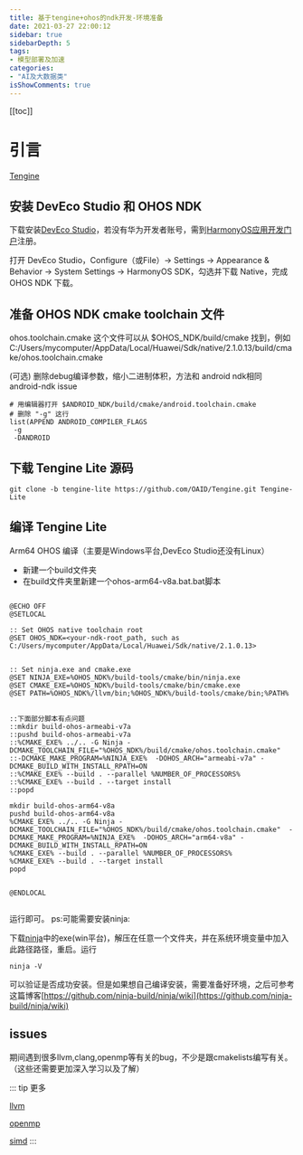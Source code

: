 ```yaml
---
title: 基于tengine+ohos的ndk开发-环境准备
date: 2021-03-27 22:00:12
sidebar: true
sidebarDepth: 5
tags: 
- 模型部署及加速
categories:
- "AI及大数据类"
isShowComments: true
---
```

[[toc]]

# 引言

[Tengine](https://github.com/OAID/Tengine)


## 安装 DevEco Studio 和 OHOS NDK
下载安装[DevEco Studio](https://developer.harmonyos.com/cn/develop/deveco-studio#download)，若没有华为开发者账号，需到[HarmonyOS应用开发门户](https://developer.harmonyos.com/cn/home)注册。

打开 DevEco Studio，Configure（或File）-> Settings -> Appearance & Behavior -> System Settings -> HarmonyOS SDK，勾选并下载 Native，完成 OHOS NDK 下载。
## 准备 OHOS NDK cmake toolchain 文件
ohos.toolchain.cmake 这个文件可以从 $OHOS_NDK/build/cmake 找到，例如C:/Users/mycomputer/AppData/Local/Huawei/Sdk/native/2.1.0.13/build/cmake/ohos.toolchain.cmake

(可选) 删除debug编译参数，缩小二进制体积，方法和 android ndk相同 android-ndk issue
```
# 用编辑器打开 $ANDROID_NDK/build/cmake/android.toolchain.cmake
# 删除 "-g" 这行
list(APPEND ANDROID_COMPILER_FLAGS
 -g
 -DANDROID

```
## 下载 Tengine Lite 源码
```
git clone -b tengine-lite https://github.com/OAID/Tengine.git Tengine-Lite
```
## 编译 Tengine Lite
Arm64 OHOS 编译（主要是Windows平台,DevEco Studio还没有Linux）
- 新建一个build文件夹
- 在build文件夹里新建一个ohos-arm64-v8a.bat.bat脚本

```

@ECHO OFF
@SETLOCAL

:: Set OHOS native toolchain root
@SET OHOS_NDK=<your-ndk-root_path, such as C:/Users/mycomputer/AppData/Local/Huawei/Sdk/native/2.1.0.13>


:: Set ninja.exe and cmake.exe
@SET NINJA_EXE=%OHOS_NDK%/build-tools/cmake/bin/ninja.exe
@SET CMAKE_EXE=%OHOS_NDK%/build-tools/cmake/bin/cmake.exe
@SET PATH=%OHOS_NDK%/llvm/bin;%OHOS_NDK%/build-tools/cmake/bin;%PATH%


::下面部分脚本有点问题
::mkdir build-ohos-armeabi-v7a
::pushd build-ohos-armeabi-v7a
::%CMAKE_EXE% ../.. -G Ninja -DCMAKE_TOOLCHAIN_FILE="%OHOS_NDK%/build/cmake/ohos.toolchain.cmake"  ::-DCMAKE_MAKE_PROGRAM=%NINJA_EXE%  -DOHOS_ARCH="armeabi-v7a" -DCMAKE_BUILD_WITH_INSTALL_RPATH=ON 
::%CMAKE_EXE% --build . --parallel %NUMBER_OF_PROCESSORS%
::%CMAKE_EXE% --build . --target install
::popd

mkdir build-ohos-arm64-v8a
pushd build-ohos-arm64-v8a
%CMAKE_EXE% ../.. -G Ninja -DCMAKE_TOOLCHAIN_FILE="%OHOS_NDK%/build/cmake/ohos.toolchain.cmake"  -DCMAKE_MAKE_PROGRAM=%NINJA_EXE%  -DOHOS_ARCH="arm64-v8a" -DCMAKE_BUILD_WITH_INSTALL_RPATH=ON  
%CMAKE_EXE% --build . --parallel %NUMBER_OF_PROCESSORS%
%CMAKE_EXE% --build . --target install
popd


@ENDLOCAL


```

运行即可。
ps:可能需要安装ninja:

下载[ninja](https://github.com/ninja-build/ninja/releases)中的exe(win平台)，解压在任意一个文件夹，并在系统环境变量中加入此路径路径，重启。运行
```
ninja -V
```
可以验证是否成功安装。但是如果想自己编译安装，需要准备好环境，之后可参考这篇博客[https://github.com/ninja-build/ninja/wiki](https://github.com/ninja-build/ninja/wiki)

## issues

期间遇到很多llvm,clang,openmp等有关的bug，不少是跟cmakelists编写有关。（这些还需要更加深入学习以及了解）


::: tip 更多

[llvm](https://llvm.org/)

[openmp](https://www.openmp.org/)

[simd](https://wiki.mozilla.org/SIMD/Overview)
:::
